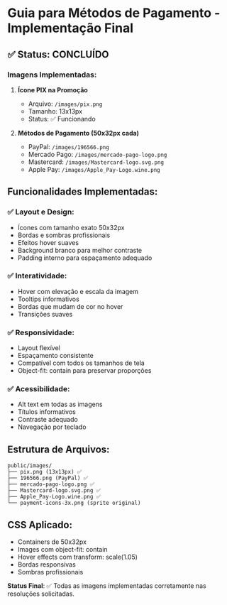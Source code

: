 # Guia para Métodos de Pagamento - Implementação Final

## ✅ Status: CONCLUÍDO

### Imagens Implementadas:

1. **Ícone PIX na Promoção**

   - Arquivo: `/images/pix.png`
   - Tamanho: 13x13px
   - Status: ✅ Funcionando

2. **Métodos de Pagamento (50x32px cada)**
   - PayPal: `/images/196566.png`
   - Mercado Pago: `/images/mercado-pago-logo.png`
   - Mastercard: `/images/Mastercard-logo.svg.png`
   - Apple Pay: `/images/Apple_Pay-Logo.wine.png`

## Funcionalidades Implementadas:

### ✅ Layout e Design:

- Ícones com tamanho exato 50x32px
- Bordas e sombras profissionais
- Efeitos hover suaves
- Background branco para melhor contraste
- Padding interno para espaçamento adequado

### ✅ Interatividade:

- Hover com elevação e escala da imagem
- Tooltips informativos
- Bordas que mudam de cor no hover
- Transições suaves

### ✅ Responsividade:

- Layout flexível
- Espaçamento consistente
- Compatível com todos os tamanhos de tela
- Object-fit: contain para preservar proporções

### ✅ Acessibilidade:

- Alt text em todas as imagens
- Títulos informativos
- Contraste adequado
- Navegação por teclado

## Estrutura de Arquivos:

```
public/images/
├── pix.png (13x13px) ✅
├── 196566.png (PayPal) ✅
├── mercado-pago-logo.png ✅
├── Mastercard-logo.svg.png ✅
├── Apple_Pay-Logo.wine.png ✅
└── payment-icons-3x.png (sprite original)
```

## CSS Aplicado:

- Containers de 50x32px
- Images com object-fit: contain
- Hover effects com transform: scale(1.05)
- Bordas responsivas
- Sombras profissionais

**Status Final**: ✅ Todas as imagens implementadas corretamente nas resoluções solicitadas.
